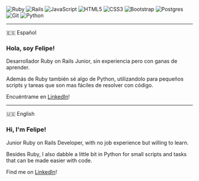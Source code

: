 ![Ruby](https://img.shields.io/badge/ruby-%23CC342D.svg?style=for-the-badge&logo=ruby&logoColor=white) ![Rails](https://img.shields.io/badge/rails-%23CC0000.svg?style=for-the-badge&logo=ruby-on-rails&logoColor=white) ![JavaScript](https://img.shields.io/badge/javascript-%23323330.svg?style=for-the-badge&logo=javascript&logoColor=%23F7DF1E) ![HTML5](https://img.shields.io/badge/html5-%23E34F26.svg?style=for-the-badge&logo=html5&logoColor=white) ![CSS3](https://img.shields.io/badge/css3-%231572B6.svg?style=for-the-badge&logo=css3&logoColor=white) ![Bootstrap](https://img.shields.io/badge/bootstrap-%238511FA.svg?style=for-the-badge&logo=bootstrap&logoColor=white) ![Postgres](https://img.shields.io/badge/postgres-%23316192.svg?style=for-the-badge&logo=postgresql&logoColor=white) ![Git](https://img.shields.io/badge/git-%23F05033.svg?style=for-the-badge&logo=git&logoColor=white) ![Python](https://img.shields.io/badge/python-3670A0?style=for-the-badge&logo=python&logoColor=ffdd54)

---

:es: Español
### Hola, soy Felipe!

Desarrollador Ruby on Rails Junior, sin experiencia pero con ganas de aprender. 

Además de Ruby también sé algo de Python, utilizandolo para pequeños scripts y tareas que son mas fáciles de resolver con código.

Encuéntrame en [LinkedIn](https://www.linkedin.com/in/luis-felipe-az%C3%B3car-dr%C3%A1pela-a774b0278/)!

---

:us: English
### Hi, I'm Felipe!

Junior Ruby on Rails Developer, with no job experience but willing to learn.

Besides Ruby, I also dabble a little bit in Python for small scripts and tasks that can be made easier with code.

Find me on [LinkedIn](https://www.linkedin.com/in/luis-felipe-az%C3%B3car-dr%C3%A1pela-a774b0278/)!

